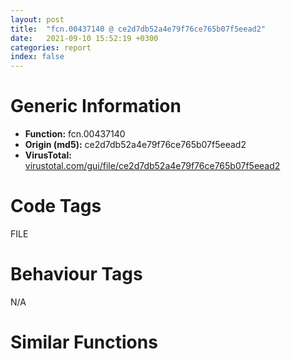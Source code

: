 ```yaml
---
layout: post
title:  "fcn.00437140 @ ce2d7db52a4e79f76ce765b07f5eead2"
date:   2021-09-10 15:52:19 +0300
categories: report
index: false
---
```


# Generic Information
- **Function:** fcn.00437140
- **Origin (md5):** ce2d7db52a4e79f76ce765b07f5eead2
- **VirusTotal:** [virustotal.com/gui/file/ce2d7db52a4e79f76ce765b07f5eead2][virustotal_ref]

# Code Tags
<span class="tag" id="FILE">FILE</span>


# Behaviour Tags
<span class="bhv-tag" id="na">N/A</span>

# Similar Functions
<script type="text/javascript" src="https://www.gstatic.com/charts/loader.js"></script>
<script type="text/javascript">

    google.charts.load('current', {'packages':['corechart']});
    google.charts.setOnLoadCallback(drawChart);

    function drawChart() {
    var data = new google.visualization.DataTable();
        data.addColumn('number', 'X');
        data.addColumn('number', 'Y');
        data.addColumn({type: 'string', role: 'tooltip', 'p': {'html': true}});
        data.addColumn({'type': 'string', 'role': 'style'});
        
        data.addRows([
    [157.8026123046875, 120.1117172241211, '<b><a href="/report/fcn.00437140@ce2d7db52a4e79f76ce765b07f5eead2">fcn.00437140</a><br>@ce2d7db52a4e79f76ce765b07f5eead2</b><br>', 'point { fill-color: #e0440e; }'],
[176.35264587402344, -267.6122131347656, '<b><a href="/report/fcn.00437140@125511dc58d9fe5b15e0562013727778">fcn.00437140</a><br>@125511dc58d9fe5b15e0562013727778</b><br>', 'null'],
[64.18937683105469, 336.8813171386719, '<b><a href="/report/fcn.00437140@2a380710d2016aed75cfad6eacab1d1a">fcn.00437140</a><br>@2a380710d2016aed75cfad6eacab1d1a</b><br>', 'null'],
[-84.79973602294922, -304.672119140625, '<b><a href="/report/fcn.00437140@83f49824bfe7c3c24f4b74a2ba6ab65b">fcn.00437140</a><br>@83f49824bfe7c3c24f4b74a2ba6ab65b</b><br>', 'null'],
[451.9365234375, 336.0799865722656, '<b><a href="/report/fcn.00403ab0@c60344b51fa39a329b92557d24ff7670">fcn.00403ab0</a><br>@c60344b51fa39a329b92557d24ff7670</b><br>', 'null'],
[315.94940185546875, -53.43917465209961, '<b><a href="/report/fcn.0040bf20@5e50a67c7e8dbb50c23acbc92eb08f0e">fcn.0040bf20</a><br>@5e50a67c7e8dbb50c23acbc92eb08f0e</b><br>', 'null'],
[22.648836135864258, -76.11526489257812, '<b><a href="/report/fcn.00437140@985d3a961f1a2ad37039ba25bf21c0ee">fcn.00437140</a><br>@985d3a961f1a2ad37039ba25bf21c0ee</b><br>', 'null'],
[-245.35122680664062, -114.48556518554688, '<b><a href="/report/fcn.0040bf10@d9b85b9b67587bbf2112c62164413bd8">fcn.0040bf10</a><br>@d9b85b9b67587bbf2112c62164413bd8</b><br>', 'null'],
[-327.96087646484375, 144.6964569091797, '<b><a href="/report/fcn.00437140@2f57463e398c8086d3043342f205d871">fcn.00437140</a><br>@2f57463e398c8086d3043342f205d871</b><br>', 'null'],
[-216.5702362060547, 308.28643798828125, '<b><a href="/report/fcn.00437140@3a017db0719485179e5931e1ff048b6a">fcn.00437140</a><br>@3a017db0719485179e5931e1ff048b6a</b><br>', 'null'],
[-104.24896240234375, 116.38319396972656, '<b><a href="/report/fcn.00437140@2dd6da6129e47fd72c5b6249eef16bbb">fcn.00437140</a><br>@2dd6da6129e47fd72c5b6249eef16bbb</b><br>', 'null'],

        ]);

    var options = {
        title: 'Similarity Plot',
        legend: 'none',
        colors: ['#dedbd9', '#e6693e', '#ec8f6e', '#f3b49f', '#f6c7b6'],
        tooltip: {isHtml: true, trigger: 'both'},
        explorer: {
        actions: ["dragToZoom", "rightClickToReset"],
        },
        chartArea: {
        width: '80%',
        height: '80%'
        },
        width: '100%',
        height: '100%'
    };

    var chart = new google.visualization.ScatterChart(document.getElementById('chart_div'));

    chart.draw(data, options);
    }
    
</script>


<div id="chart_div" style="width: 100%px; height: 100%;"></div>

# Disassembled Code
{% highlight nasm %}

push ebp
mov ebp, esp
push 0xffffffffffffffff
push 0x4833cb
mov eax, dword
push eax
sub esp, 0x1d8
mov eax, dword[0x49b06c]
xor eax, ebp
mov dword[ebp-0x10], eax
push eax
lea eax, [ebp-0xc]
mov dword
mov dword[ebp-0x11c], ecx
mov eax, dword[ebp-0x11c]
mov dword[eax], 0
mov ecx, dword[ebp-0x11c]
mov dword[ecx+4], 0
mov edx, dword[ebp-0x11c]
mov dword[edx+8], 0
mov eax, dword[ebp-0x11c]
mov ecx, dword[ebp+0xc]
mov dword[eax+0xc], ecx
mov edx, dword[ebp-0x11c]
mov dword[edx+0x10], 0xffffffff
mov eax, dword[ebp+8]
mov ecx, dword[eax]
mov dword[ebp-0x194], ecx
mov byte[ebp-0x190], 0
mov edx, dword[ebp-0x194]
mov dword[ebp-0x18c], edx
mov eax, dword[ebp-0x190]
mov dword[ebp-0x188], eax
mov ecx, dword[ebp-0x18c]
mov dword[ebp-0x158], ecx
mov edx, dword[ebp-0x188]
mov dword[ebp-0x154], edx
mov dword[ebp-0x128], 0
mov dword[ebp-0x120], 0
cmp dword[ebp+0x20], 0xffffffff
jne 0x437218
mov dword[ebp-0x140], 0
jmp 0x437221
mov eax, dword[ebp+0x20]
mov dword[ebp-0x140], eax
mov ecx, dword[ebp-0x140]
mov dword[ebp-0x124], ecx
mov edx, dword[ebp+0xc]
mov dword[ebp-0x12c], edx
cmp dword[ebp-0x12c], 0xc0000001
jg 0x437268
cmp dword[ebp-0x12c], 0xc0000001
je 0x4372b6
cmp dword[ebp-0x12c], 0x80000000
je 0x437276
cmp dword[ebp-0x12c], 0xc0000000
je 0x437296
jmp 0x4372d6
cmp dword[ebp-0x12c], 0xc0000002
je 0x437276
jmp 0x4372d6
mov eax, dword[ebp-0x120]
or eax, 2
mov dword[ebp-0x120], eax
mov ecx, dword[ebp-0x124]
or ecx, 4
mov dword[ebp-0x124], ecx
jmp 0x437308
mov edx, dword[ebp-0x120]
or edx, 4
mov dword[ebp-0x120], edx
mov eax, dword[ebp-0x124]
or eax, 2
mov dword[ebp-0x124], eax
jmp 0x437308
mov ecx, dword[ebp-0x120]
or ecx, 8
mov dword[ebp-0x120], ecx
mov edx, dword[ebp-0x124]
or edx, 1
mov dword[ebp-0x124], edx
jmp 0x437308
push 0x11
lea ecx, [ebp-0x1bc]
call fcn.00402c50
push 0
lea eax, [ebp-0x1bc]
push eax
lea ecx, [ebp-0xec]
call fcn.00402db0
push 0x499d40
lea ecx, [ebp-0xec]
push ecx
call fcn.0045e624
mov dword[ebp-0x144], 0xffffffff
movzx edx, byte[ebp-0x154]
test edx, edx
jne 0x437401
mov eax, dword[ebp+8]
mov ecx, dword[eax]
mov dword[ebp-0x1a4], ecx
mov byte[ebp-0x1a0], 0
mov edx, dword[ebp-0x1a4]
mov dword[ebp-0x184], edx
mov eax, dword[ebp-0x1a0]
mov dword[ebp-0x180], eax
mov ecx, dword[ebp-0x184]
mov dword[ebp-0x1ac], ecx
mov edx, dword[ebp-0x180]
mov dword[ebp-0x1a8], edx
mov eax, dword[ebp-0x1ac]
mov dword[ebp-0x164], eax
xor eax, eax
xor edx, edx
mov cl, 0x20
call fcn.004805f0
mov dword[ebp-0x160], eax
xor ecx, ecx
mov dword[ebp-0x15c], ecx
push 0
mov edx, dword[ebp-0x15c]
push edx
mov eax, dword[ebp-0x160]
push eax
mov ecx, dword[ebp-0x120]
push ecx
push 0
mov edx, dword[ebp-0x164]
push edx
call dword[sym.imp.KERNEL32.dll_CreateFileMappingA]
mov dword[ebp-0x128], eax
cmp dword[ebp-0x128], 0
jne 0x4373f3
call fcn.00401d90
push eax
lea ecx, [ebp-0x1c4]
call fcn.00402c80
push 0
lea eax, [ebp-0x1c4]
push eax
lea ecx, [ebp-0xc0]
call fcn.00402db0
push 0x499d40
lea ecx, [ebp-0xc0]
push ecx
call fcn.0045e624
mov edx, dword[ebp-0x128]
mov dword[ebp-0x144], edx
jmp 0x43740d
mov eax, dword[ebp-0x158]
mov dword[ebp-0x128], eax
mov ecx, dword[ebp-0x144]
mov dword[ebp-0x19c], ecx
mov dword[ebp-4], 0
lea edx, [ebp+0x1c]
push edx
mov eax, dword[ebp+0x14]
push eax
mov ecx, dword[ebp+0x10]
push ecx
call fcn.00403cb0
add esp, 0xc
mov dword[ebp-0x134], eax
mov dword[ebp-0x130], edx
cmp dword[ebp+0x18], 0
jne 0x43754d
lea edx, [ebp-0x1b4]
push edx
mov eax, dword[ebp-0x128]
push eax
call fcn.00402b20
add esp, 8
movzx ecx, al
test ecx, ecx
jne 0x43749d
call fcn.00401d90
push eax
lea ecx, [ebp-0x1cc]
call fcn.00402c80
push 0
lea edx, [ebp-0x1cc]
push edx
lea ecx, [ebp-0x94]
call fcn.00402db0
push 0x499d40
lea eax, [ebp-0x94]
push eax
call fcn.0045e624
mov ecx, dword[ebp-0x1b4]
mov dword[ebp-0x13c], ecx
mov edx, dword[ebp-0x1b0]
mov dword[ebp-0x138], edx
mov eax, dword[ebp-0x138]
cmp eax, dword[ebp+0x14]
jl 0x43750d
jg 0x4374cd
mov ecx, dword[ebp-0x13c]
cmp ecx, dword[ebp+0x10]
jb 0x43750d
mov edx, dword[ebp+0x10]
sub edx, dword[ebp-0x134]
mov eax, dword[ebp+0x14]
sbb eax, dword[ebp-0x130]
mov ecx, dword[ebp-0x13c]
sub ecx, edx
mov edx, dword[ebp-0x138]
sbb edx, eax
mov dword[ebp-0x17c], ecx
mov dword[ebp-0x178], edx
cmp dword[ebp-0x178], 0
ja 0x43750d
cmp dword[ebp-0x17c], 0xffffffff
jbe 0x437539
push 0x12
lea ecx, [ebp-0x1d4]
call fcn.00402c50
push 0
lea eax, [ebp-0x1d4]
push eax
lea ecx, [ebp-0x68]
call fcn.00402db0
push 0x499d40
lea ecx, [ebp-0x68]
push ecx
call fcn.0045e624
mov edx, dword[ebp+0x10]
sub edx, dword[ebp-0x134]
mov eax, dword[ebp-0x13c]
sub eax, edx
mov dword[ebp+0x18], eax
mov ecx, dword[ebp+0x1c]
mov dword[ebp-0x168], ecx
mov edx, dword[ebp+0x18]
add edx, dword[ebp-0x134]
mov dword[ebp-0x16c], edx
mov eax, dword[ebp+0x10]
sub eax, dword[ebp-0x134]
mov ecx, dword[ebp+0x14]
sbb ecx, dword[ebp-0x130]
mov dword[ebp-0x150], eax
mov dword[ebp-0x14c], ecx
mov edx, dword[ebp-0x150]
mov dword[ebp-0x170], edx
mov eax, dword[ebp-0x150]
mov edx, dword[ebp-0x14c]
mov cl, 0x20
call fcn.004805f0
mov dword[ebp-0x174], eax
mov eax, dword[ebp-0x168]
push eax
mov ecx, dword[ebp-0x16c]
push ecx
mov edx, dword[ebp-0x170]
push edx
mov eax, dword[ebp-0x174]
push eax
mov ecx, dword[ebp-0x124]
push ecx
mov edx, dword[ebp-0x128]
push edx
call dword[sym.imp.KERNEL32.dll_MapViewOfFileEx]
mov dword[ebp-0x148], eax
cmp dword[ebp-0x148], 0
jne 0x43761d
call fcn.00401d90
push eax
lea ecx, [ebp-0x1dc]
call fcn.00402c80
push 0
lea eax, [ebp-0x1dc]
push eax
lea ecx, [ebp-0x118]
call fcn.00402db0
push 0x499d40
lea ecx, [ebp-0x118]
push ecx
call fcn.0045e624
mov edx, dword[ebp-0x134]
add edx, dword[ebp-0x148]
mov eax, dword[ebp-0x11c]
mov dword[eax], edx
mov ecx, dword[ebp-0x134]
mov edx, dword[ebp-0x11c]
mov dword[edx+8], ecx
mov eax, dword[ebp-0x11c]
mov ecx, dword[ebp+0x18]
mov dword[eax+4], ecx
mov dword[ebp-4], 0xffffffff
mov edx, dword[ebp-0x19c]
mov dword[ebp-0x198], edx
mov eax, dword[ebp-0x198]
push eax
call dword[sym.imp.KERNEL32.dll_CloseHandle]
mov ecx, dword[ebp-0x11c]
add ecx, 0x10
push ecx
mov edx, dword[ebp-0x158]
push edx
call fcn.00401da0
add esp, 8
movzx eax, al
test eax, eax
jne 0x4376c7
call fcn.00401d90
push eax
lea ecx, [ebp-0x1e4]
call fcn.00402c80
mov ecx, dword[ebp-0x11c]
call fcn.00403d30
push 0
lea ecx, [ebp-0x1e4]
push ecx
lea ecx, [ebp-0x3c]
call fcn.00402db0
push 0x499d40
lea edx, [ebp-0x3c]
push edx
call fcn.0045e624
mov eax, dword[ebp-0x11c]
mov ecx, dword[ebp-0xc]
mov dword
pop ecx
mov ecx, dword[ebp-0x10]
xor ecx, ebp
call fcn.0045c716
mov esp, ebp
pop ebp
ret 0x1c

{% endhighlight %}

[virustotal_ref]: https://www.virustotal.com/gui/file/ce2d7db52a4e79f76ce765b07f5eead2